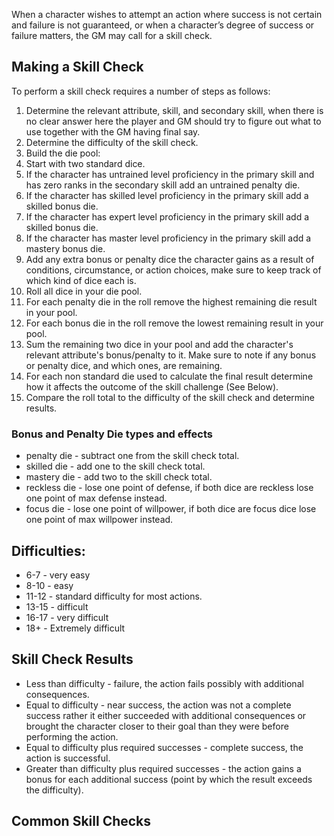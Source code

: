 When a character wishes to attempt an action where success is not certain and failure is not guaranteed, or when a character’s degree of success or failure matters, the GM may call for a skill check.

## Making a Skill Check
To perform a skill check requires a number of steps as follows:
1. Determine the relevant attribute, skill, and secondary skill, when there is no clear answer here the player and GM should try to figure out what to use together with the GM having final say.
2. Determine the difficulty of the skill check.
3. Build the die pool:
  1. Start with two standard dice.
  2. If the character has untrained level proficiency in the primary skill and has zero ranks in the secondary skill add an untrained penalty die.
  3. If the character has skilled level proficiency in the primary skill add a skilled bonus die.
  4. If the character has expert level proficiency in the primary skill add a skilled bonus die.
  5. If the character has master level proficiency in the primary skill add a mastery bonus die.
  6. Add any extra bonus or penalty dice the character gains as a result of conditions, circumstance, or action choices, make sure to keep track of which kind of dice each is.
6. Roll all dice in your die pool.
7. For each penalty die in the roll remove the highest remaining die result in your pool.
8. For each bonus die in the roll remove the lowest remaining result in your pool.
9. Sum the remaining two dice in your pool and add the character's relevant attribute's bonus/penalty to it. Make sure to note if any bonus or penalty dice, and which ones, are remaining.
10. For each non standard die used to calculate the final result determine how it affects the outcome of the skill challenge (See Below).
11. Compare the roll total to the difficulty of the skill check and determine results.

### Bonus and Penalty Die types and effects
* penalty die - subtract one from the skill check total.
* skilled die - add one to the skill check total.
* mastery die - add two to the skill check total.
* reckless die - lose one point of defense, if both dice are reckless lose one point of max defense instead.
* focus die - lose one point of willpower, if both dice are focus dice lose one point of max willpower instead.

## Difficulties:
* 6-7 - very easy
* 8-10 - easy
* 11-12 - standard difficulty for most actions.
* 13-15 - difficult
* 16-17 - very difficult
* 18+ - Extremely difficult

## Skill Check Results
* Less than difficulty - failure, the action fails possibly with additional consequences.
* Equal to difficulty -  near success, the action was not a complete success rather it either succeeded with additional consequences or brought the character closer to their goal than they were before performing the action.
* Equal to difficulty plus required successes - complete success, the action is successful.
* Greater than difficulty plus required successes - the action gains a bonus for each additional success (point by which the result exceeds the difficulty).

## Common Skill Checks
